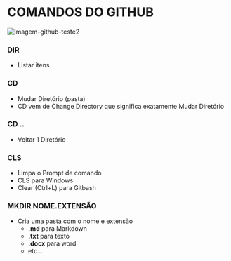 # COMANDOS DO GITHUB
![imagem-github-teste2](https://miro.medium.com/max/1125/1*dDNpLKu_oTLzStsDTnkJ-g.png)
### **DIR** 

- Listar itens 

### **CD** 

- Mudar Diretório (pasta)
- CD vem de Change Directory que significa
exatamente Mudar Diretório

### **CD ..** 

- Voltar 1 Diretório

### **CLS** 

- Limpa o Prompt de comando
- CLS para Windows
- Clear (Ctrl+L) para Gitbash

### **MKDIR NOME.EXTENSÃO** 

- Cria uma pasta com o nome e extensão
	- **.md** para Markdown
	- **.txt** para texto 
	- **.docx** para word
	- etc... 
